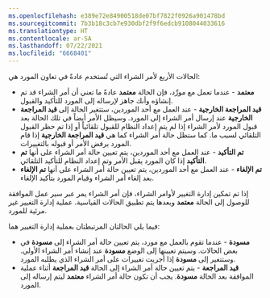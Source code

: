 ```yaml
---
ms.openlocfilehash: e389e72e84900518de07bf7822f0926a901478bd
ms.sourcegitcommit: 7b3b18c3cb7e930dbf2f9f6edcb9108044033616
ms.translationtype: HT
ms.contentlocale: ar-SA
ms.lasthandoff: 07/22/2021
ms.locfileid: "6668401"
---
```

الحالات الأربع لأمر الشراء التي تُستخدم عادةً في تعاون المورد هي:

-   **معتمد** - عندما تعمل مع مورِّد، فإن الحالة **معتمد** عادةً ما تعني أن أمر الشراء قد تم إنشاؤه وأنك جاهز لإرساله إلى المورد للتأكيد والقبول.
-   **قيد المراجعة الخارجية** - عند العمل مع أحد الموردين، ستتغير الحالة إلى **قيد المراجعة الخارجية** عند إرسال أمر الشراء إلى المورد. وسيظل الأمر أيضاً في تلك الحالة بعد قبول المورد لأمر الشراء إذا لم يتم إعداد النظام للقبول تلقائياً أو إذا تم حظر القبول التلقائي لسبب ما. كما ستظل حالة أمر الشراء كما هي **قيد المراجعة الخارجية** إذا قام المورد برفض الأمر أو قبوله بالتغييرات.
-   **تم التأكيد** - عند العمل مع أحد الموردين، يتم تعيين حالة أمر الشراء على أنها **تم التأكيد** إذا كان المورد يقبل الأمر وتم إعداد النظام للتأكيد التلقائي.
-   **تم الإلغاء** - عند العمل مع أحد الموردين، يتم تعيين حالة أمر الشراء على أنها **تم الإلغاء** بعد إلغاء أمر الشراء وقيام المورد بتأكيد الإلغاء.

إذا تم تمكين إدارة التغيير لأوامر الشراء، فإن أمر الشراء يمر عبر سير عمل الموافقة للوصول إلى الحالة **معتمد** وبعدها يتم تطبيق الحالات القياسية. عملية إدارة التغيير غير مرئية للمورد.

فيما يلي الحالتان المرتبطتان بعملية إدارة التغيير هما:

-   **مسودة** - عندما تقوم بالعمل مع مورد، يتم تعيين حالة أمر الشراء إلى **مسودة** في بعض الحالات. وسيتم تعيينها إلى الوضع **مسودة** عند إنشاء أمر الشراء الأولي. وستتغير إلى **مسودة** إذا أجريت تغييرات على أمر الشراء الذي يطلبه المورد.
-   **قيد المراجعة** - يتم تعيين حالة أمر الشراء إلى الحالة **قيد المراجعة** أثناء عملية الموافقة بعد الحالة **مسودة**. يجب أن تكون حالة أمر الشراء **معتمد** ليتم إرساله إلى المورد.

